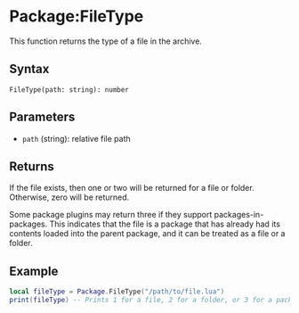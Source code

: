 # Package:FileType

This function returns the type of a file in the archive.

## Syntax

`FileType(path: string): number`

## Parameters

- `path` (string): relative file path

## Returns

If the file exists, then one or two will be returned for a file or folder. Otherwise, zero will be returned.

Some package plugins may return three if they support packages-in-packages. This indicates that the file is a package that has already had its contents loaded into the parent package, and it can be treated as a file or a folder.

## Example

```lua
local fileType = Package.FileType("/path/to/file.lua")
print(fileType) -- Prints 1 for a file, 2 for a folder, or 3 for a package-in-package file
```